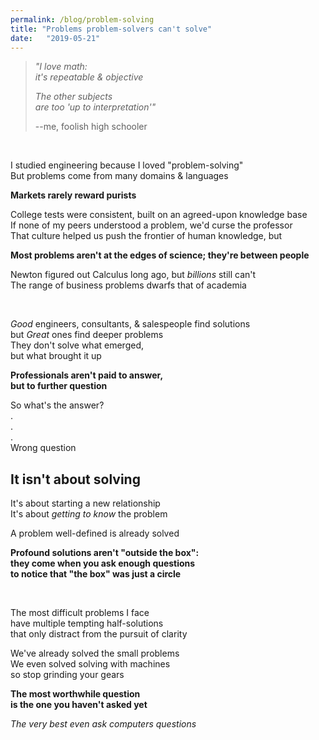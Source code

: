 ```yaml
---
permalink: /blog/problem-solving
title: "Problems problem-solvers can't solve"
date:   "2019-05-21"
---
```

> _"I love math:  
> it's repeatable & objective_
> 
> _The other subjects  
> are too 'up to interpretation'"_
>
> --me, foolish high schooler

<!-- excerpt -->
<br />

I studied engineering because I loved "problem-solving"  
But problems come from many domains & languages

**Markets rarely reward purists**

College tests were consistent, built on an agreed-upon knowledge base  
If none of my peers understood a problem, we'd curse the professor  
That culture helped us push the frontier of human knowledge, but 

**Most problems aren't at the edges of science; they're between people**

Newton figured out Calculus long ago, but _billions_ still can't  
The range of business problems dwarfs that of academia

<br />

_Good_ engineers, consultants, & salespeople find solutions  
but _Great_ ones find deeper problems  
They don't solve what emerged,  
but what brought it up  

**Professionals aren't paid to answer,  
but to further question**

So what's the answer?  
.  
.  
.  
Wrong question

## It isn't about solving

It's about starting a new relationship  
It's about _getting to know_ the problem

A problem well-defined is already solved

**Profound solutions aren't "outside the box":  
they come when you ask enough questions  
to notice that "the box" was just a circle**

<br />

The most difficult problems I face  
have multiple tempting half-solutions  
that only distract from the pursuit of clarity

We've already solved the small problems  
We even solved solving with machines  
so stop grinding your gears

**The most worthwhile question  
is the one you haven't asked yet**

_The very best even ask computers questions_
